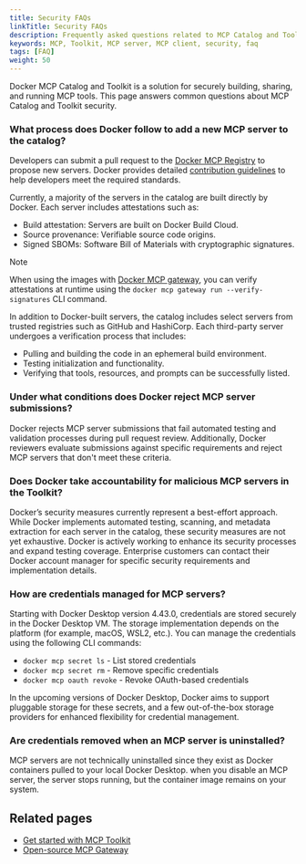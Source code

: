 ```yaml
---
title: Security FAQs
linkTitle: Security FAQs
description: Frequently asked questions related to MCP Catalog and Toolkit security
keywords: MCP, Toolkit, MCP server, MCP client, security, faq
tags: [FAQ]
weight: 50
---
```


Docker MCP Catalog and Toolkit is a solution for securely building, sharing, and
running MCP tools. This page answers common questions about MCP Catalog and Toolkit security.

### What process does Docker follow to add a new MCP server to the catalog?

Developers can submit a pull request to the [Docker MCP Registry](https://github.com/docker/mcp-registry) to propose new servers. Docker provides detailed [contribution guidelines](https://github.com/docker/mcp-registry/blob/main/CONTRIBUTING.md) to help developers meet the required standards.

Currently, a majority of the servers in the catalog are built directly by Docker. Each server includes attestations such as:

- Build attestation: Servers are built on Docker Build Cloud.
- Source provenance: Verifiable source code origins.
- Signed SBOMs: Software Bill of Materials with cryptographic signatures.

> [!NOTE]
> When using the images with [Docker MCP gateway](/manuals/ai/mcp-gateway/_index.md),
> you can verify attestations at runtime using the `docker mcp gateway run
> --verify-signatures` CLI command.


In addition to Docker-built servers, the catalog includes select servers from trusted registries such as GitHub and HashiCorp. Each third-party server undergoes a verification process that includes:

- Pulling and building the code in an ephemeral build environment.
- Testing initialization and functionality.
- Verifying that tools, resources, and prompts can be successfully listed.

### Under what conditions does Docker reject MCP server submissions?

Docker rejects MCP server submissions that fail automated testing and validation processes during pull request review. Additionally, Docker reviewers evaluate submissions against specific requirements and reject MCP servers that don't meet these criteria.

### Does Docker take accountability for malicious MCP servers in the Toolkit?

Docker’s security measures currently represent a best-effort approach. While Docker implements automated testing, scanning, and metadata extraction for each server in the catalog, these security measures are not yet exhaustive. Docker is actively working to enhance its security processes and expand testing coverage. Enterprise customers can contact their Docker account manager for specific security requirements and implementation details.

### How are credentials  managed for MCP servers?

Starting with Docker Desktop version 4.43.0, credentials are stored securely in the Docker Desktop VM. The storage implementation depends on the platform (for example, macOS, WSL2, etc.). You can manage the credentials using the following CLI commands:

-  `docker mcp secret ls` - List stored credentials
-  `docker mcp secret rm` -  Remove specific credentials
-  `docker mcp oauth revoke` - Revoke OAuth-based credentials

In the upcoming versions of Docker Desktop, Docker aims to support pluggable  storage for these secrets, and a few out-of-the-box storage providers for enhanced flexibility for credential management.

### Are credentials removed when an MCP server is uninstalled?

MCP servers are not technically uninstalled since they exist as Docker containers pulled to your local Docker Desktop. when you disable an MCP server, the server stops running, but the container image remains on your system.


## Related pages

- [Get started with MCP Toolkit](/manuals/ai/mcp-catalog-and-toolkit/get-started.md)
- [Open-source MCP Gateway](/manuals/ai/mcp-gateway/_index.md)
